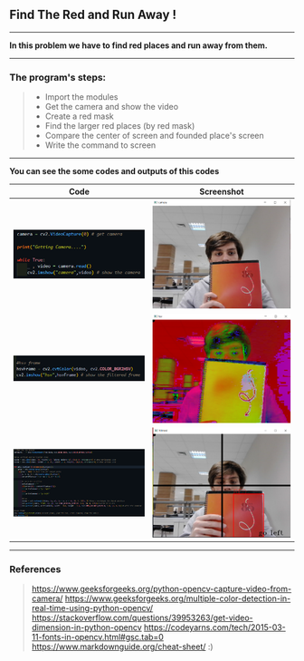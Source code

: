 ## Find The Red and Run Away !

---

**In this problem we have to find red places and run away from them.**

***

### The program's steps:
>- Import the modules
>- Get the camera and show the video
>- Create a red mask
>- Find the larger red places (by red mask)
>- Compare the center of screen and founded place's screen
>- Write the command to screen

***

**You can see the some codes and outputs of this codes**

| Code | Screenshot |
| ----------- | ----------- |
| ![code][camera-code] | ![camera-video][camera-video] |
| ![code][hsv-code] | ![camera-video][hsv-video] |
| ![code][final-code] | ![camera-video][final-video] |

***

### References
>https://www.geeksforgeeks.org/python-opencv-capture-video-from-camera/
https://www.geeksforgeeks.org/multiple-color-detection-in-real-time-using-python-opencv/
https://stackoverflow.com/questions/39953263/get-video-dimension-in-python-opencv
https://codeyarns.com/tech/2015-03-11-fonts-in-opencv.html#gsc.tab=0
https://www.markdownguide.org/cheat-sheet/ :)


[camera-code]: screenshots/camera-code.png
[camera-video]: screenshots/camera-video.png
[hsv-code]: screenshots/hsv-code.png
[hsv-video]: screenshots/hsv-video.png
[final-code]: screenshots/final-code.png
[final-video]: screenshots/final-video.png